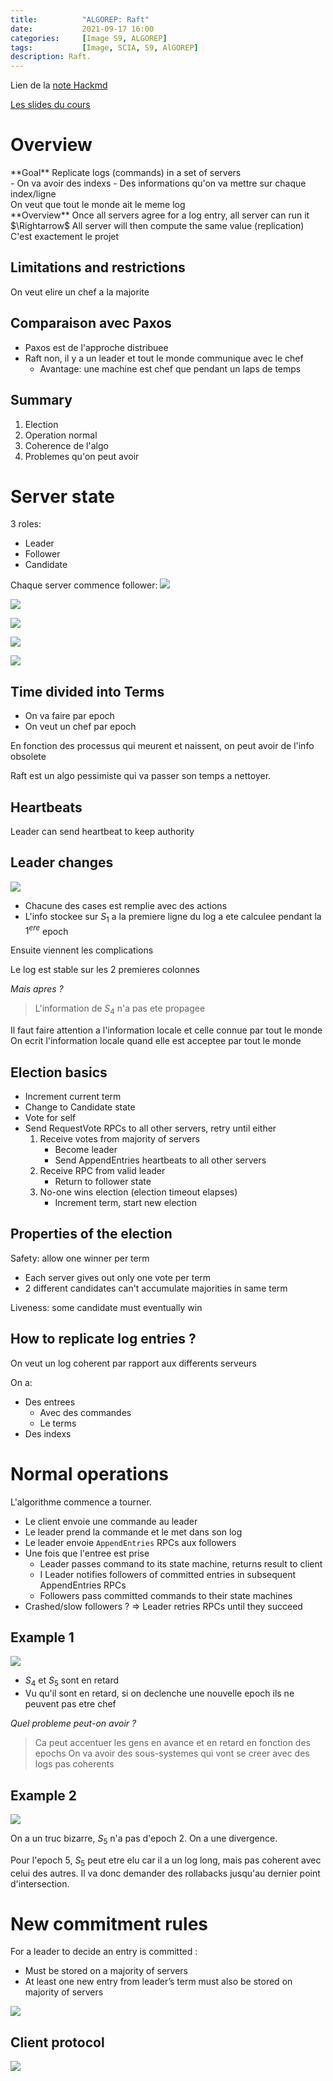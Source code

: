 ```yaml
---
title:          "ALGOREP: Raft"
date:           2021-09-17 16:00
categories:     [Image S9, ALGOREP]
tags:           [Image, SCIA, S9, AlGOREP]
description: Raft.
---
```

Lien de la [note Hackmd](https://hackmd.io/@lemasymasa/HkugKGz7t)

[Les slides du cours](https://www.lrde.epita.fr/~renault/teaching/algorep/)

# Overview
<div class="alert alert-info" role="alert" markdown="1">
**Goal**
Replicate logs (commands) in a set of servers
</div>
- On va avoir des indexs
- Des informations qu'on va mettre sur chaque index/ligne

<div class="alert alert-success" role="alert" markdown="1">
On veut que tout le monde ait le meme log
</div>

<div class="alert alert-info" role="alert" markdown="1">
**Overview**
Once all servers agree for a log entry, all server can run it $\Rightarrow$ All server will then compute the same value (replication)
</div>

<div class="alert alert-danger" role="alert" markdown="1">
C'est exactement le projet
</div>

## Limitations and restrictions

<div class="alert alert-danger" role="alert" markdown="1">
On veut elire un chef a la majorite
</div>

## Comparaison avec Paxos

- Paxos est de l'approche distribuee
- Raft non, il y a un leader et tout le monde communique avec le chef
    - Avantage: une machine est chef que pendant un laps de temps

## Summary

1. Election
2. Operation normal
3. Coherence de l'algo
4. Problemes qu'on peut avoir

# Server state

3 roles:
- Leader
- Follower
- Candidate

Chaque server commence follower:
![](https://i.imgur.com/5xrXUel.png)

![](https://i.imgur.com/BdDbjfG.png)

![](https://i.imgur.com/UNq0Img.png)

![](https://i.imgur.com/TPKx5fz.png)

![](https://i.imgur.com/efPuOpM.png)

## Time divided into Terms

- On va faire par epoch
- On veut un chef par epoch

<div class="alert alert-warning" role="alert" markdown="1">
En fonction des processus qui meurent et naissent, on peut avoir de l'info obsolete
</div>

Raft est un algo pessimiste qui va passer son temps a nettoyer.

## Heartbeats

<div class="alert alert-info" role="alert" markdown="1">
Leader can send heartbeat to keep authority
</div>

## Leader changes

![](https://i.imgur.com/VTCis8I.png)

- Chacune des cases est remplie avec des actions
- L'info stockee sur $S_1$ a la premiere ligne du log a ete calculee pendant la $1^{ere}$ epoch

<div class="alert alert-warning" role="alert" markdown="1">
Ensuite viennent les complications
</div>

Le log est stable sur les 2 premieres colonnes

*Mais apres ?*
> L'information de $S_4$ n'a pas ete propagee

<div class="alert alert-danger" role="alert" markdown="1">
Il faut faire attention a l'information locale et celle connue par tout le monde
</div>

<div class="alert alert-success" role="alert" markdown="1">
On ecrit l'information locale quand elle est acceptee par tout le monde
</div>

## Election basics

- Increment current term
- Change to Candidate state
- Vote for self
- Send RequestVote RPCs to all other servers, retry until either
    1. Receive votes from majority of servers
        - Become leader
        - Send AppendEntries heartbeats to all other servers
    3. Receive RPC from valid leader
        - Return to follower state
    5. No-one wins election (election timeout elapses)
        - Increment term, start new election

## Properties of the election

Safety: allow one winner per term
- Each server gives out only one vote per term
- 2 different candidates can't accumulate majorities in same term

Liveness: some candidate must eventually win

## How to replicate log entries ?

<div class="alert alert-info" role="alert" markdown="1">
On veut un log coherent par rapport aux differents serveurs
</div>

On a:
- Des entrees
    - Avec des commandes
    - Le terms
- Des indexs

# Normal operations

L'algorithme commence a tourner.

- Le client envoie une commande au leader
- Le leader prend la commande et le met dans son log
- Le leader envoie `AppendEntries` RPCs aux followers
- Une fois que l'entree est prise
    - Leader passes command to its state machine, returns result to client
    - I Leader notifies followers of committed entries in subsequent AppendEntries RPCs
    - Followers pass committed commands to their state machines
- Crashed/slow followers ? ⇒ Leader retries RPCs until they succeed

## Example 1

![](https://i.imgur.com/cwXb5HK.png)
- $S_4$ et $S_5$ sont en retard
- Vu qu'il sont en retard, si on declenche une nouvelle epoch ils ne peuvent pas etre chef

*Quel probleme peut-on avoir ?*
> Ca peut accentuer les gens en avance et en retard en fonction des epochs
> On va avoir des sous-systemes qui vont se creer avec des logs pas coherents

## Example 2

![](https://i.imgur.com/XiSkn7w.png)

On a un truc bizarre, $S_5$ n'a pas d'epoch 2. On a une divergence.

Pour l'epoch 5, $S_5$ peut etre elu car il a un log long, mais pas coherent avec celui des autres. Il va donc demander des rollabacks jusqu'au dernier point d'intersection.

# New commitment rules

For a leader to decide an entry is committed :
- Must be stored on a majority of servers
- At least one new entry from leader’s term must also be stored on majority of servers

![](https://i.imgur.comEFB4YT.png)

## Client protocol

![](https://i.imgur.com/bu62zdo.png)
